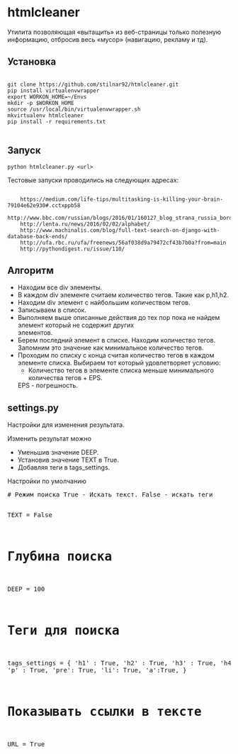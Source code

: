 # htmlcleaner

<p> Утилита позволяющая «вытащить» из веб-страницы только полезную информацию, отбросив весь «мусор» (навигацию, рекламу и тд).</p>

<h2>Установка</h2>

<pre>
<code>
git clone https://github.com/stilnar92/htmlcleaner.git
pip install virtualenvwrapper
export WORKON_HOME=~/Envs
mkdir -p $WORKON_HOME
source /usr/local/bin/virtualenvwrapper.sh
mkvirtualenv htmlcleaner
pip install -r requirements.txt
</code>
</pre>

<h2>Запуск</h2>

<pre><code>python htmlcleaner.py &lt;url&gt;
</code></pre>

<p>Тестовые запуски проводились на следующих адресах:</p>

<pre><code>
    https://medium.com/life-tips/multitasking-is-killing-your-brain-79104e62e930#.cctxppb58
    http://www.bbc.com/russian/blogs/2016/01/160127_blog_strana_russia_border_control
    http://lenta.ru/news/2016/02/02/alphabet/
    http://www.machinalis.com/blog/full-text-search-on-django-with-database-back-ends/
    http://ufa.rbc.ru/ufa/freenews/56af038d9a79472cf43b7b0a?from=main
    http://pythondigest.ru/issue/110/
</code></pre>



<h2>Алгоритм</h2>
<ul>
<li>Находим все  div элементы. </li>
<li>В каждом div элементе считаем количество тегов. Такие как p,h1,h2. </li>
<li>Находим div  элемент с найбольшим количеством тегов. </li>
<li>Записываем в список. </li>
<li>Выполняем выше описанные действия до тех пор пока не найдем <div> элемент который  не содержит других <div> элементов. </li>
<li>Берем последний элемент в списке. Находим количество тегов. Запомним это значение как минимальное количество тегов.</li>
<li>Проходим по списку с конца считая количество тегов в каждом элементе списка. Выбираем тот который удовлетворяет условию: <ul><li>Количество тегов в элементе списка меньше минимального количества тегов + EPS.</li></ul>EPS - погрешность.</li>
</ul>

<h2>settings.py</h2>
<p>Настройки для изменения  результата.</p>
<p>Изменить результат можно</p>
<ul>
<li> Уменьшив значение DEEP.</li>
<li>Установив значение TEXT в True.</li>
<li>Добавляя теги в tags_settings.</li>
</ul>
<p>Настройки по умолчанию</p>
<pre>
# Режим поиска True - Искать текст. False - искать теги

TEXT = False

# Глубина поиска 
DEEP = 100
# Теги для поиска
tags_settings = {
                 'h1' : True,
                 'h2' : True, 
                 'h3' : True, 
                 'h4' : True, 
                 'p' :  True,
                 'pre': True,
                 'li':  True,
                 'a':True,
}
# Показывать ссылки в тексте
URL = True
</code>
</pre>

